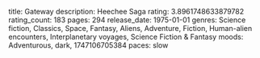 title: Gateway
description: Heechee Saga
rating: 3.8961748633879782
rating_count: 183
pages: 294
release_date: 1975-01-01
genres: Science fiction, Classics, Space, Fantasy, Aliens, Adventure, Fiction, Human-alien encounters, Interplanetary voyages, Science Fiction & Fantasy
moods: Adventurous, dark, 1747106705384
paces: slow